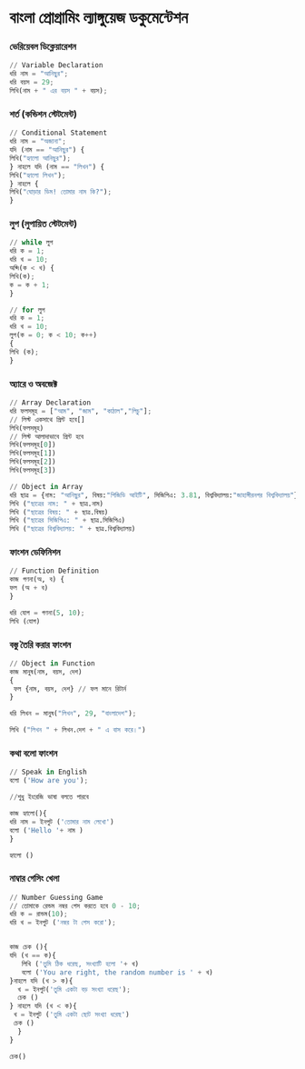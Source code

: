 # বাংলা প্রোগ্রামিং ল্যাঙ্গুয়েজ ডকুমেন্টেশন

### ভেরিয়েবল ডিক্লেয়ারেশন 

```Python
// Variable Declaration
ধরি নাম = "আনিছুর";
ধরি বয়স = 29;
লিখি(নাম + " এর বয়স " + বয়স);
```
### শর্ত (কন্ডিশন স্টেটমেন্ট)
```Python
// Conditional Statement
ধরি নাম = "অজানা";
যদি (নাম == "আনিছুর") {
লিখি("হ্যালো আনিছুর");
} নাহলে যদি (নাম == "লিখন") {
লিখি("হ্যালো লিখন");
} নাহলে {
লিখি("ঘোড়ার ডিম! তোমার নাম কি?");
}
```
### লুপ (লুপায়িত স্টেটমেন্ট)
```Python
// while লুপ
ধরি ক = 1;
ধরি খ = 10;
অব্দি(ক < খ) {
লিখি(ক);
ক = ক + 1;
}
```
```Python
// for লুপ
ধরি ক = 1;
ধরি খ = 10;
লুপ(ক = 0; ক < 10; ক++)
{
লিখি (ক);
}
```
### অ্যারে ও অবজেক্ট
```Python
// Array Declaration
ধরি ফলসমূহ = ["আম", "জাম", "কাঠাল","লিচু"];
// লিস্ট একসাথে প্রিন্ট হবে[]
লিখি(ফলসমূহ)  
// লিস্ট আলাদাভাবে প্রিন্ট হবে
লিখি(ফলসমূহ[0])
লিখি(ফলসমূহ[1])
লিখি(ফলসমূহ[2])
লিখি(ফলসমূহ[3])
```
```Python
// Object in Array
ধরি ছাত্র = {নাম: "আনিছুর", বিষয়:"পিজিডি আইটি", সিজিপিএ: 3.81, বিশ্ববিদ্যালয়:"জাহাঙ্গীরনগর বিশ্ববিদ্যালয়"};
লিখি ("ছাত্রের নাম: " + ছাত্র.নাম)
লিখি ("ছাত্রের বিষয়: " + ছাত্র.বিষয়)
লিখি ("ছাত্রের সিজিপিএ: " + ছাত্র.সিজিপিএ)
লিখি ("ছাত্রের বিশ্ববিদ্যালয়: " + ছাত্র.বিশ্ববিদ্যালয়)
```
### ফাংশন ডেফিনিশন
```Python
// Function Definition
কাজ গণনা(অ, ব) {
ফল (অ + ব)
}

ধরি যোগ = গণনা(5, 10);
লিখি (যোগ)
```

### বস্তু তৈরি করার ফাংশন
```Python
// Object in Function
কাজ মানুষ(নাম, বয়স, দেশ) 
{
 ফল {নাম, বয়স, দেশ} // ফল মানে রিটার্ন
}

ধরি লিখন = মানুষ("লিখন", 29, "বাংলাদেশ");

লিখি ("লিখন " + লিখন.দেশ + " এ বাস করে।")

```

### কথা বলো ফাংশন
```Python
// Speak in English
বলো ('How are you');

//শুধু ইংরেজি ভাষা বলতে পারবে

কাজ হ্যালো(){
ধরি নাম = ইনপুট ('তোমার নাম লেখো')
বলো ('Hello '+ নাম )
}

হ্যালো ()
```
### নাম্বার গেসিং খেলা
```Python
// Number Guessing Game
// তোমাকে রেন্ডম নম্বর গেস করতে হবে 0 - 10;
ধরি ক = রান্ডম(10);
ধরি খ = ইনপুট ('নম্বর টা গেস করো');


কাজ চেক (){
যদি (খ == ক){
   লিখি ('তুমি ঠিক ধরেছ, সংখ্যাটি হলো '+ খ)
   বলো ('You are right, the random number is ' + খ)
}নাহলে যদি (খ > ক){
  খ = ইনপুট('তুমি একটা বড় সংখ্যা ধরেছ');
  চেক ()
} নাহলে যদি (খ < ক){
 খ = ইনপুট ('তুমি একটা ছোট সংখ্যা ধরেছ')
 চেক ()
  }
}

চেক()
```

